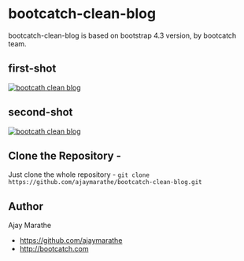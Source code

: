 # bootcatch-clean-blog
bootcatch-clean-blog is based on bootstrap 4.3 version, by bootcatch team.

## first-shot
[![bootcath clean blog](http://preview.bootcatch.com/bootcatch-clean-blog/img/bootcatch-clean-blog.png)](http://preview.bootcatch.com/bootcatch-clean-blog)

## second-shot
[![bootcath clean blog](http://preview.bootcatch.com/bootcatch-clean-blog/img/blog-post.png)](http://preview.bootcatch.com/bootcatch-clean-blog)


## Clone the Repository -

Just clone the whole repository - `git clone https://github.com/ajaymarathe/bootcatch-clean-blog.git`

## Author

Ajay Marathe

+ https://github.com/ajaymarathe
+ http://bootcatch.com
